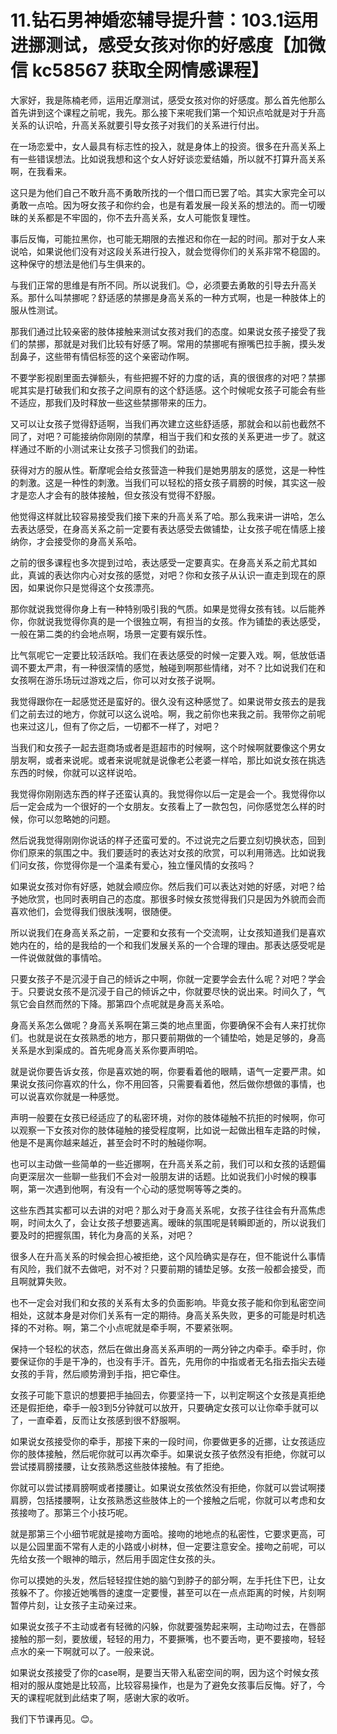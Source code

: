 # 11.钻石男神婚恋辅导提升营：103.1运用进挪测试，感受女孩对你的好感度【加微信 kc58567 获取全网情感课程】

大家好，我是陈楠老师，运用近摩测试，感受女孩对你的好感度。那么首先他那么首先讲到这个课程之前呢，我先。那么接下来呢我们第一个知识点哈就是对于升高关系的认识哈，升高关系就要引导女孩子对我们的关系进行付出。

在一场恋爱中，女人最具有标志性的投入，就是身体上的投资。很多在升高关系上有一些错误想法。比如说我想和这个女人好好谈恋爱结婚，所以就不打算升高关系啊，在我看来。

这只是为他们自己不敢升高不勇敢所找的一个借口而已罢了哈。其实大家完全可以勇敢一点哈。因为呀女孩子和你约会，也是有着发展一段关系的想法的。而一切暧昧的关系都是不牢固的，你不去升高关系，女人可能恢复理性。

事后反悔，可能拉黑你，也可能无期限的去推迟和你在一起的时间。那对于女人来说哈，如果说他们没有对这段关系进行投入，就会觉得你们的关系非常不稳固的。这种保守的想法是他们与生俱来的。

与我们正常的思维是有所不同。所以说我们。😊，必须要去勇敢的引导去升高关系。那什么叫禁挪呢？舒适感的禁挪是身高关系的一种方式啊，也是一种肢体上的服从性测试。

那我们通过比较亲密的肢体接触来测试女孩对我们的态度。如果说女孩子接受了我们的禁挪，那就是对我们比较有好感了啊。常用的禁挪呢有擦嘴巴拉手腕，摸头发刮鼻子，这些带有情侣标签的这个亲密动作啊。

不要学影视剧里面去弹额头，有些把握不好的力度的话，真的很很疼的对吧？禁挪呢其实是打破我们和女孩子之间原有的这个舒适感。这个时候呢女孩子可能会有些不适应，那我们及时释放一些这些禁挪带来的压力。

又可以让女孩子觉得舒适啊，当我们再次建立这些舒适感，那就会和以前也截然不同了，对吧？可能接纳你刚刚的禁摩，相当于我们和女孩的关系更进一步了。就这样通过不断的小测试来让女孩子习惯我们的劲诺。

获得对方的服从性。靳摩呢会给女孩营造一种我们是她男朋友的感觉，这是一种性的刺激。这是一种性的刺激。当我们可以轻松的搭女孩子肩膀的时候，其实这一般才是恋人才会有的肢体接触，但女孩没有觉得不舒服。

他觉得这样就比较容易接受我们接下来的升高关系了哈。那么我来讲一讲哈，怎么去表达感受，在身高关系之前一定要有表达感受去做铺垫，让女孩子呢在情感上接纳你，才会接受你的身高关系哈。

之前的很多课程也多次提到过哈，表达感受一定要真实。在身高关系之前尤其如此，真诚的表达你内心对女孩的感觉，对吧？你和女孩子从认识一直走到现在的原因，如果说你只是觉得这个女孩漂亮。

那你就说我觉得你身上有一种特别吸引我的气质。如果是觉得女孩有钱。以后能养你，你就说我觉得你真的是一个很独立啊，有担当的女孩。作为铺垫的表达感受，一般在第二类的约会地点啊，场景一定要有娱乐性。

比气氛呢它一定要比较活跃哈。我们在表达感受的时候一定要入戏。啊，低放低语调不要太严肃，有一种很深情的感觉，触碰到啊那些情绪，对不？比如说我们在和女孩啊在游乐场玩过游戏之后，你可以对女孩子说啊。

我觉得跟你在一起感觉还是蛮好的。很久没有这种感觉了。如果说带女孩去的是我们之前去过的地方，你就可以这么说哈。啊，我之前你也来我之前。我带你之前呢也来过这儿，但有了你之后，一切都不一样了，对吧？

当我们和女孩子一起去逛商场或者是逛超市的时候啊，这个时候啊就要像这个男女朋友啊，或者来说呢。或者来说呢就是说像老公老婆一样哈，那比如说女孩在挑选东西的时候，你就可以这样说哈。

我觉得你刚刚选东西的样子还蛮认真的。我觉得你以后一定是会一个。我觉得你以后一定会成为一个很好的一个女朋友。女孩看上了一款包包，问你感觉怎么样的时候，你可以忽略她的问题。

然后说我觉得刚刚你说话的样子还蛮可爱的。不过说完之后要立刻切换状态，回到你们原来的氛围之中。我们要适时的表达对女孩的欣赏，可以利用筛选。比如说我们问女孩，你觉得你是一个温柔有爱心，独立懂风情的女孩吗？

如果说女孩对你有好感，她就会顺应你。然后我们可以表达对她的好感，对吧？给予她欣赏，也同时表明自己的态度。那很多时候女孩觉得我们只是因为外貌而会而喜欢他们，会觉得我们很肤浅啊，很随便。

所以说我们在身高关系之前，一定要和女孩有一个交流啊，让女孩知道我们是喜欢她内在的，给的是我给的一个和我们发展关系的一个合理的理由。那表达感受呢是一件说做就做的事情哈。

只要女孩子不是沉浸于自己的倾诉之中啊，你就一定要学会去什么呢？对吧？学会于。只要说女孩不是沉浸于自己的倾诉之中，你就要尽快的说出来。时间久了，气氛它会自然而然的下降。那第四个点呢就是身高关系哈。

身高关系怎么做呢？身高关系啊在第三类的地点里面，你要确保不会有人来打扰你们。也就是说在女孩熟悉的地方，那只要前期做的一个铺垫哈，她是足够的，身高关系是水到渠成的。首先呢身高关系你要声明哈。

就是说你要告诉女孩，你是喜欢她的啊，你要看着他的眼睛，语气一定要严肃。如果说女孩问你喜欢的什么，你不用回答，只需要看着他，然后做你想做的事情，也可以说喜欢你就是一种感觉。

声明一般要在女孩已经适应了的私密环境，对你的肢体碰触不抗拒的时候啊，你可以观察一下女孩对你的肢体碰触的接受程度啊，比如说一起做出租车走路的时候，他是不是离你越来越近，甚至会时不时的触碰你啊。

也可以主动做一些简单的一些近挪啊，在升高关系之前，我们可以和女孩的话题偏向更深层次一些聊一些我们不会对一般朋友讲的话题。比如说我们小时候的糗事啊，第一次遇到他啊，有没有一个心动的感觉啊等等之类的。

这些东西其实都可以去讲的对吧？那么对于身高关系呢，女孩子往往会有升高焦虑啊，时间太久了，会让女孩子想要逃离。暧昧的氛围呢是转瞬即逝的，所以说我们要及时的把握氛围，转化为身高的关系，对吧？

很多人在升高关系的时候会担心被拒绝，这个风险确实是存在，但不能说什么事情有风险，我们就不去做吧，对不对？只要前期的铺垫足够。女孩一般都会接受，而且啊就算失败。

也不一定会对我们和女孩的关系有太多的负面影响。毕竟女孩子能和你到私密空间相处，这就本身是对你们关系有一定的期待。身高关系失败，更多的可能是时机选择的不对称。啊，第二个小点呢就是牵手啊，不要紧张啊。

保持一个轻松的状态，然后在做出身高关系声明的一两分钟之内牵手。牵手时，你要保证你的手是干净的，也没有手汗。首先，先用你的中指或者无名指去指尖去碰女孩的手背，然后顺势滑到手指，把它牵住。

女孩子可能下意识的想要把手抽回去，你要坚持一下，以判定啊这个女孩是真拒绝还是假拒绝，牵手一般3到5分钟就可以放开，只要确定女孩可以让你牵手就可以了，一直牵着，反而让女孩感到很不舒服啊。

如果说女孩接受你的牵手，那接下来的一段时间，你要做更多的近挪，让女孩适应你的肢体接触，然后呢你就可以再次牵手。如果说女孩子依然没有拒绝，你就可以尝试搂肩膀搂腰，让女孩熟悉这些肢体接触。有了拒绝。

你就可以尝试搂肩膀啊或者搂腰让。如果说女孩依然没有拒绝，你就可以尝试啊搂肩膀，包括搂腰啊，让女孩熟悉这些肢体上的一个接触之后呢，你就可以考虑和女孩接吻了。那第三个小技巧呢。

就是那第三个小细节呢就是接吻方面哈。接吻的地地点的私密性，它要求更高，可以是公园里面不常有人走的小路或小树林，但一定要注意安全。接吻之前呢，可以先给女孩一个眼神的暗示，然后用手固定住女孩的头。

你可以摸她的头发，然后轻轻捏住她的脑勺到脖子的部分啊，左手托住下巴，让女孩躲不了。你接近她嘴唇的速度一定要慢，甚至可以在一点点距离的时候，片刻啊暂停片刻，让女孩子主动亲过来。

如果说女孩子不主动或者有轻微的闪躲，你就要强势起来啊，主动吻过去，在唇部接触的那一刻，要放缓，轻轻的用力，不要撅嘴，也不要舌吻，更不要接吻，轻轻点水的亲一下啊就可以了。一般来说。

如果说女孩接受了你的case啊，是要当天带入私密空间的啊，因为这个时候女孩相对的服从度她是比较高，比较容易操作，也是为了避免女孩事后反悔。好了，今天的课程呢就到此结束了啊，感谢大家的收听。

我们下节课再见。😊。